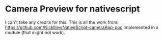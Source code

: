 # Camera Preview for nativescript

I can't take any credits for this. This is all the work from: https://github.com/NickIliev/NativeScript-cameraApp-poc
implemented in a module (that might not work).
